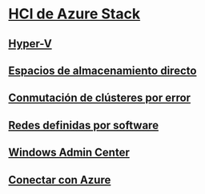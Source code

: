# [HCI de Azure Stack](index.md)
## [Hyper-V](../virtualization/hyper-v/index.md)
## [Espacios de almacenamiento directo](../storage/storage-spaces/storage-spaces-direct-overview.md)
## [Conmutación de clústeres por error](../failover-clustering/failover-clustering-overview.md)
## [Redes definidas por software](https://docs.microsoft.com/windows-server/networking/sdn/)
## [Windows Admin Center](../manage/windows-admin-center/overview.md)
## [Conectar con Azure](../azure-hybrid-services/index.md)
